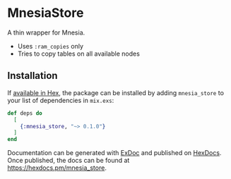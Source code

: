 # MnesiaStore

A thin wrapper for Mnesia.

- Uses `:ram_copies` only
- Tries to copy tables on all available nodes

## Installation

If [available in Hex](https://hex.pm/docs/publish), the package can be installed
by adding `mnesia_store` to your list of dependencies in `mix.exs`:

```elixir
def deps do
  [
    {:mnesia_store, "~> 0.1.0"}
  ]
end
```

Documentation can be generated with [ExDoc](https://github.com/elixir-lang/ex_doc)
and published on [HexDocs](https://hexdocs.pm). Once published, the docs can
be found at <https://hexdocs.pm/mnesia_store>.

